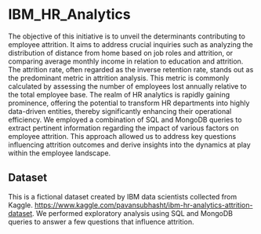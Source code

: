 # IBM_HR_Analytics

The objective of this initiative is to unveil the determinants contributing to employee attrition. It aims to address crucial inquiries such as analyzing the distribution of distance from home based on job roles and attrition, or comparing average monthly income in relation to education and attrition. The attrition rate, often regarded as the inverse retention rate, stands out as the predominant metric in attrition analysis. This metric is commonly calculated by assessing the number of employees lost annually relative to the total employee base. The realm of HR analytics is rapidly gaining prominence, offering the potential to transform HR departments into highly data-driven entities, thereby significantly enhancing their operational efficiency. We employed a combination of SQL and MongoDB queries to extract pertinent information regarding the impact of various factors on employee attrition. This approach allowed us to address key questions influencing attrition outcomes and derive insights into the dynamics at play within the employee landscape.

## Dataset
This is a fictional dataset created by IBM data scientists collected from Kaggle. 
https://www.kaggle.com/pavansubhasht/ibm-hr-analytics-attrition-dataset.
We performed exploratory analysis using SQL and MongoDB queries to answer a few questions that influence attrition.
